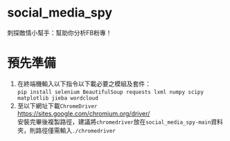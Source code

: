 # social_media_spy
刺探敵情小幫手：幫助你分析FB粉專！  

# 預先準備
1. 在終端機輸入以下指令以下載必要之模組及套件：  
`pip install selenium BeautifulSoup requests lxml numpy scipy matplotlib jieba wordcloud`
2. 至以下網址下載`ChromeDriver`  
https://sites.google.com/chromium.org/driver/  
安裝完畢後複製路徑，建議將`chromedriver`放在`social_media_spy-main`資料夾，則路徑僅需輸入`./chromedriver`  

